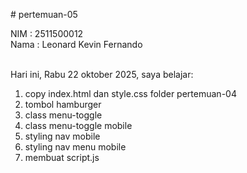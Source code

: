# pertemuan-05

NIM : 2511500012<br>
Nama : Leonard Kevin Fernando<br><br>

Hari ini, Rabu 22 oktober 2025, saya belajar:
<ol>
<li>copy index.html dan style.css folder pertemuan-04</li>
<li>tombol hamburger</li>
<li>class menu-toggle</li>
<li>class menu-toggle mobile</li>
<li>styling nav mobile</li>
<li>styling nav menu mobile</li>
<li>membuat script.js</li>
</ol>